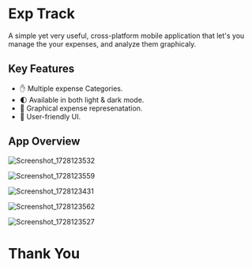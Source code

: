 # Exp Track

A simple yet very useful, cross-platform mobile application that let's you manage the your expenses, and analyze them graphicaly. 

## Key Features
- ✋ Multiple expense Categories.
- 🌓 Available in both light & dark mode.
- 📶 Graphical expense represenatation.
- 🫶 User-friendly UI.

## App Overview

![Screenshot_1728123532](https://github.com/user-attachments/assets/b2590171-466a-4c9b-af05-418017aeaddc)

![Screenshot_1728123559](https://github.com/user-attachments/assets/80378ca0-3b08-4340-afc9-ecbde33fa67e)

![Screenshot_1728123431](https://github.com/user-attachments/assets/11d22102-a707-4c79-9a5c-a588307f49c4)

![Screenshot_1728123562](https://github.com/user-attachments/assets/0629bf38-9013-4f0a-a656-77878801676e)

![Screenshot_1728123527](https://github.com/user-attachments/assets/667ee5cc-bccc-4c70-b68c-a8bfc1f63152)
## 
# Thank You

